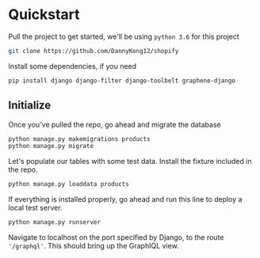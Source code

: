# Quickstart

Pull the project to get started, we'll be using `python 3.6` for this project

```bash
git clone https://github.com/DannyKong12/shopify
```

Install some dependencies, if you need

```bash
pip install django django-filter django-toolbelt graphene-django
```

## Initialize

Once you've pulled the repo, go ahead and migrate the database

```bash
python manage.py makemigrations products
python manage.py migrate
```

Let's populate our tables with some test data. Install the fixture included in the repo.

```bash
python manage.py loaddata products
```

If everything is installed properly, go ahead and run this line to deploy a local test server.

```bash
python manage.py runserver
```

Navigate to localhost on the port specified by Django, to the route `'/graphql'`. This should bring up the GraphIQL view.

